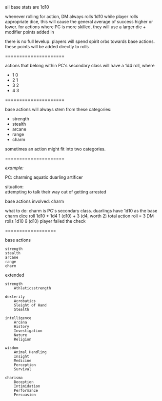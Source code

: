 all base stats are 1d10


whenever rolling for action, DM always rolls 1d10 while player rolls appropriate dice,
this will cause the general average of success higher or lower.
for actions where PC is more skilled, they will use a larger die + modifier points added in


there is no full levelup. players will spend spirit orbs towards base actions. 
these points will be added directly to rolls

=====================

actions that belong within PC's secondary class will have a 1d4 roll, where

* 1     0
* 2     1
* 3     2
* 4     3

=====================

base actions will always stem from these categories:

* strength
* stealth
* arcane
* range
* charm

sometimes an action might fit into two categories. 


=====================

_example:_

PC: charming aquatic duarling artificer

situation:  
    attempting to talk their way out of getting arrested

base actions involved:
    charm

what to do: 
    charm is PC's secondary class.
    duarlings have 1d10 as the base charm dice
    roll 1d10 + 1d4
        1 (d10) + 3 (d4, worth 2)
        total action roll = 3
    DM rolls 1d10
        6 (d10)
    player failed the check
    
        
==================


base actions

    strength
    stealth
    arcane
    range
    charm

extended

    strength
        Athleticsstrength
        
    dexterity
        Acrobatics
        Sleight of Hand
        Stealth
        
    intelligence
        Arcana
        History
        Investigation
        Nature
        Religion
        
    wisdom
        Animal Handling
        Insight
        Medicine
        Perception
        Survival
        
    charisma
        Deception
        Intimidation
        Performance
        Persuasion
